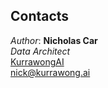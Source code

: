 ## Contacts
*Author*:
**Nicholas Car**  
*Data Architect*  
[KurrawongAI](https://kurrawong.ai)  
<nick@kurrawong.ai>
